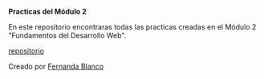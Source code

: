 **Practicas del Módulo 2**

En este repositorio encontraras todas las practicas creadas en el Módulo 2 "Fundamentos del Desarrollo Web".

[repositorio](https://github.com/FerBlanco06/Modulo2)


Creado por [Fernanda Blanco](https://github.com/FerBlanco06)

